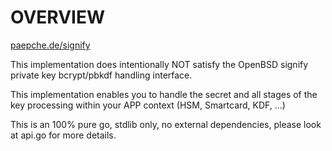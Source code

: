 # OVERVIEW

[paepche.de/signify](https://paepcke.de/signify)

This implementation does intentionally NOT satisfy the OpenBSD signify
private key bcrypt/pbkdf handling interface.

This implementation enables you to handle the secret and all stages of 
the key processing within your APP context (HSM, Smartcard, KDF, ...)

This is an 100% pure go, stdlib only, no external dependencies,
please look at api.go for more details.
